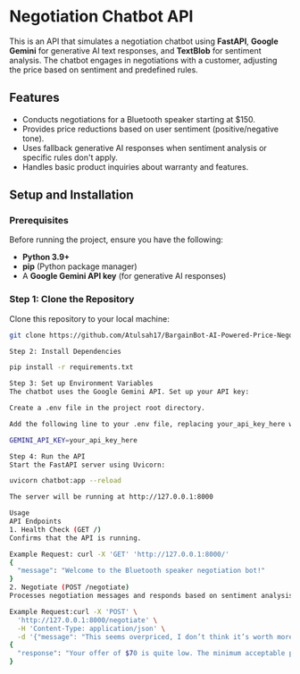 # Negotiation Chatbot API

This is an API that simulates a negotiation chatbot using **FastAPI**, **Google Gemini** for generative AI text responses, and **TextBlob** for sentiment analysis. The chatbot engages in negotiations with a customer, adjusting the price based on sentiment and predefined rules.

## Features
- Conducts negotiations for a Bluetooth speaker starting at $150.
- Provides price reductions based on user sentiment (positive/negative tone).
- Uses fallback generative AI responses when sentiment analysis or specific rules don't apply.
- Handles basic product inquiries about warranty and features.

## Setup and Installation

### Prerequisites
Before running the project, ensure you have the following:
- **Python 3.9+**
- **pip** (Python package manager)
- A **Google Gemini API key** (for generative AI responses)

### Step 1: Clone the Repository
Clone this repository to your local machine:

```bash
git clone https://github.com/Atulsah17/BargainBot-AI-Powered-Price-Negotiator

Step 2: Install Dependencies

pip install -r requirements.txt

Step 3: Set up Environment Variables
The chatbot uses the Google Gemini API. Set up your API key:

Create a .env file in the project root directory.

Add the following line to your .env file, replacing your_api_key_here with your actual Gemini API key:

GEMINI_API_KEY=your_api_key_here

Step 4: Run the API
Start the FastAPI server using Uvicorn:

uvicorn chatbot:app --reload

The server will be running at http://127.0.0.1:8000

Usage
API Endpoints
1. Health Check (GET /)
Confirms that the API is running.

Example Request: curl -X 'GET' 'http://127.0.0.1:8000/'
{
  "message": "Welcome to the Bluetooth speaker negotiation bot!"
}
2. Negotiate (POST /negotiate)
Processes negotiation messages and responds based on sentiment analysis and predefined rules.

Example Request:curl -X 'POST' \
  'http://127.0.0.1:8000/negotiate' \
  -H 'Content-Type: application/json' \
  -d '{"message": "This seems overpriced, I don’t think it’s worth more than $70."}'
{
  "response": "Your offer of $70 is quite low. The minimum acceptable price is $100. Can we try to meet closer to that?"
}



